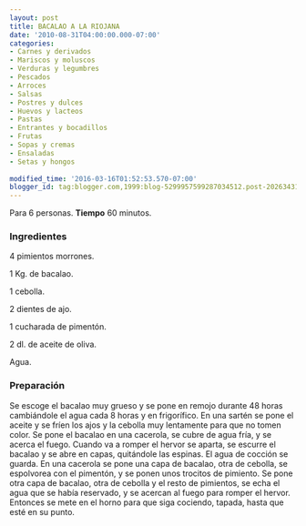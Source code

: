 ```yaml
---
layout: post
title: BACALAO A LA RIOJANA
date: '2010-08-31T04:00:00.000-07:00'
categories:
- Carnes y derivados
- Mariscos y moluscos
- Verduras y legumbres
- Pescados
- Arroces
- Salsas
- Postres y dulces
- Huevos y lacteos
- Pastas
- Entrantes y bocadillos
- Frutas
- Sopas y cremas
- Ensaladas
- Setas y hongos
 
modified_time: '2016-03-16T01:52:53.570-07:00'
blogger_id: tag:blogger.com,1999:blog-5299957599287034512.post-2026343194706509930
---
```


Para 6 personas.
<b>Tiempo</b> 60 minutos.

<h3>Ingredientes</h3>

4 pimientos morrones.

1 Kg. de bacalao.

1 cebolla.

2 dientes de ajo.

1 cucharada de pimentón.

2 dl. de aceite de oliva.

Agua.

<h3>Preparación</h3>

Se escoge el bacalao muy grueso y se pone en remojo durante 48 horas cambiándole el agua cada 8 horas y en frigorífico. En una sartén se pone el aceite y se fríen los ajos y la cebolla muy lentamente para que no tomen color. Se pone el bacalao en una cacerola, se cubre de agua fría, y se acerca el fuego. Cuando va a romper el hervor se aparta, se escurre el bacalao y se abre en capas, quitándole las espinas. El agua de cocción se guarda. En una cacerola se pone una capa de bacalao, otra de cebolla, se espolvorea con el pimentón, y se ponen unos trocitos de pimiento. Se pone otra capa de bacalao, otra de cebolla y el resto de pimientos, se echa el agua que se había reservado, y se acercan al fuego para romper el hervor. Entonces se mete en el horno para que siga cociendo, tapada, hasta que esté en su punto.

